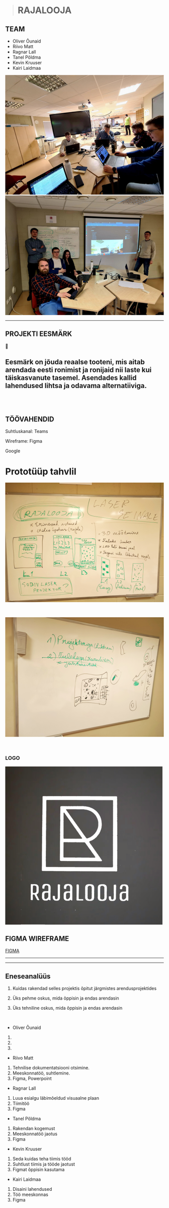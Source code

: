 ># RAJALOOJA
## TEAM
- Oliver Õunaid
- Riivo Matt
- Ragnar Lall
- Tanel Põldma
- Kevin Kruuser
- Kairi Laidmaa

![title](images/tiim.png)
![title](images/tiiiim.png)


***

## PROJEKTI EESMÄRK

🧗

## Eesmärk on jõuda reaalse tooteni, mis aitab arendada eesti ronimist ja ronijaid nii laste kui täiskasvanute tasemel. Asendades kallid lahendused lihtsa ja odavama alternatiiviga.

<br>
<br>

##  TÖÖVAHENDID

<P> Suhtluskanal: Teams </p>
<p> Wireframe: Figma</p>
<p> Google </p>


# Prototüüp tahvlil



![title](images/IMG_20230201_152811.jpg)

<br>

![title](images/pi2.jpg)

<br>

### LOGO

![title](images/MicrosoftTeams-image%20(1).png)



## FIGMA WIREFRAME

[FIGMA](https://www.figma.com/file/MdoGS7gNFriuYr2DFZI0VB/Ronimine?node-id=0%3A1&t=IYwif8de2gi2zHQJ-0)

---
---

## Eneseanalüüs
1. Kuidas rakendad selles projektis õpitut järgmistes arendusprojektides

2. Üks pehme oskus, mida õppisin ja endas arendasin

3. Üks tehniline oskus, mida õppisin ja endas arendasin

<br>

- Oliver Õunaid
1.  
2.  
3. 
- Riivo Matt
1. Tehnilise dokumentatsiooni otsimine.
2. Meeskonnatöö, suhtlemine.
3. Figma, Powerpoint
- Ragnar Lall
1. Luua esialgu läbimõeldud visuaalne plaan
2. Tiimitöö
3. Figma
- Tanel Põldma
1. Rakendan kogemust
2. Meeskonnatöö jaotus
3. Figma
- Kevin Kruuser
1. Seda kuidas teha tiimis tööd
2. Suhtlust tiimis ja tööde jaotust
3. Figmat õppisin kasutama
- Kairi Laidmaa
1. Disaini lahendused
2. Töö meeskonnas
3. Figma










